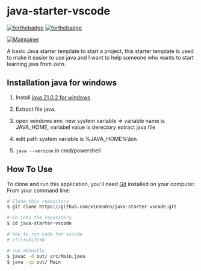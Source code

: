 # java-starter-vscode

[![forthebadge](http://forthebadge.com/images/badges/made-with-java.svg)](https://www.java.com/en/)
[![forthebadge](http://forthebadge.com/images/badges/built-with-love.svg)](https://github.com/vinandra)

[![Maintainer](https://img.shields.io/badge/java-21.0.2-blue)](https://jdk.java.net/)

A basic Java starter template to start a project, this starter template is used to make it easier to use java and I want to help someone who wants to start learning java from zero.

## Installation java for windows

1. Install [java 21.0.2 for windows](https://download.java.net/java/GA/jdk21.0.2/f2283984656d49d69e91c558476027ac/13/GPL/openjdk-21.0.2_windows-x64_bin.zip)
2. Extract file java.

3. open windows env, new system variable => variable name is JAVA_HOME, variabel value is derectory extract java file

4. edit path system variable is %JAVA_HOME%\bin

5. `java --version` in cmd/powershell

## How To Use

To clone and run this application, you'll need [Git](https://git-scm.com) installed on your computer. From your command line:

```bash
# Clone this repository
$ git clone https://github.com/vinandra/java-starter-vscode.git

# Go into the repository
$ cd java-starter-vscode

# how to run code for vscode
# ctrl+shift+b

# run manually
$ javac -d out/ src/Main.java
$ java -cp out/ Main
```
